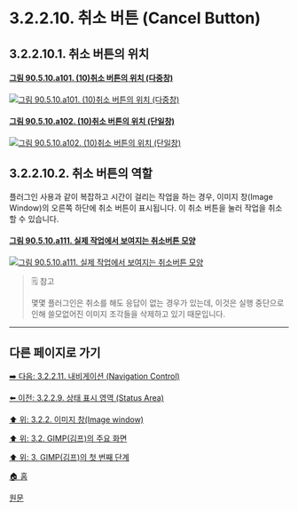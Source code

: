# 3.2.2.10. 취소 버튼 (Cancel Button)
## 3.2.2.10.1. 취소 버튼의 위치

#### [그림 90.5.10.a101. (10)취소 버튼의 위치 (다중창)](https://wonder13662.github.io/gimp/2.10.36_ko/90-05-10-cancel_button.html#%EA%B7%B8%EB%A6%BC-90510a101-10%EC%B7%A8%EC%86%8C-%EB%B2%84%ED%8A%BC%EC%9D%98-%EC%9C%84%EC%B9%98-%EB%8B%A4%EC%A4%91%EC%B0%BD)
[![그림 90.5.10.a101. (10)취소 버튼의 위치 (다중창)](https://github.com/wonder13662/gimp/assets/15767104/04c8fab7-4f24-47a0-a0b1-614d032f61df)](https://wonder13662.github.io/gimp/2.10.36_ko/90-05-10-cancel_button.html#%EA%B7%B8%EB%A6%BC-90510a101-10%EC%B7%A8%EC%86%8C-%EB%B2%84%ED%8A%BC%EC%9D%98-%EC%9C%84%EC%B9%98-%EB%8B%A4%EC%A4%91%EC%B0%BD)

#### [그림 90.5.10.a102. (10)취소 버튼의 위치 (단일창)](https://wonder13662.github.io/gimp/2.10.36_ko/90-05-10-cancel_button.html#%EA%B7%B8%EB%A6%BC-90510a102-10%EC%B7%A8%EC%86%8C-%EB%B2%84%ED%8A%BC%EC%9D%98-%EC%9C%84%EC%B9%98-%EB%8B%A8%EC%9D%BC%EC%B0%BD)
[![그림 90.5.10.a102. (10)취소 버튼의 위치 (단일창)](https://github.com/wonder13662/gimp/assets/15767104/014cd09d-1256-4661-ba38-84129c3ad9b9)](https://wonder13662.github.io/gimp/2.10.36_ko/90-05-10-cancel_button.html#%EA%B7%B8%EB%A6%BC-90510a102-10%EC%B7%A8%EC%86%8C-%EB%B2%84%ED%8A%BC%EC%9D%98-%EC%9C%84%EC%B9%98-%EB%8B%A8%EC%9D%BC%EC%B0%BD)

## 3.2.2.10.2. 취소 버튼의 역할
플러그인 사용과 같이 복잡하고 시간이 걸리는 작업을 하는 경우, 이미지 창(Image Window)의 오른쪽 하단에 취소 버튼이 표시됩니다. 이 취소 버튼을 눌러 작업을 취소할 수 있습니다.

#### [그림 90.5.10.a111. 실제 작업에서 보여지는 취소버튼 모양](https://wonder13662.github.io/gimp/2.10.36_ko/90-05-10-cancel_button.html#%EA%B7%B8%EB%A6%BC-90510a111-%EC%8B%A4%EC%A0%9C-%EC%9E%91%EC%97%85%EC%97%90%EC%84%9C-%EB%B3%B4%EC%97%AC%EC%A7%80%EB%8A%94-%EC%B7%A8%EC%86%8C%EB%B2%84%ED%8A%BC-%EB%AA%A8%EC%96%91)
[![그림 90.5.10.a111. 실제 작업에서 보여지는 취소버튼 모양](https://github.com/wonder13662/gimp/assets/15767104/e6344f0c-64a7-4816-8cbb-6e10adc80e62)](https://wonder13662.github.io/gimp/2.10.36_ko/90-05-10-cancel_button.html#%EA%B7%B8%EB%A6%BC-90510a111-%EC%8B%A4%EC%A0%9C-%EC%9E%91%EC%97%85%EC%97%90%EC%84%9C-%EB%B3%B4%EC%97%AC%EC%A7%80%EB%8A%94-%EC%B7%A8%EC%86%8C%EB%B2%84%ED%8A%BC-%EB%AA%A8%EC%96%91)

> 🗒️ 참고
>
> 몇몇 플러그인은 취소를 해도 응답이 없는 경우가 있는데, 이것은 실행 중단으로 인해 쓸모없어진 이미지 조각들을 삭제하고 있기 때문입니다.

***

## 다른 페이지로 가기
[➡️ 다음: 3.2.2.11. 내비게이션 (Navigation Control)](./03-02-02-image-windowx-11-navigation-control.md)

[⬅️ 이전: 3.2.2.9. 상태 표시 영역 (Status Area)](./03-02-02-image-windowx-09-status-area.md)

[⬆️ 위: 3.2.2. 이미지 창(Image window)](./03-02-02-image-window.md)

[⬆️ 위: 3.2. GIMP(김프)의 주요 화면](./03-02-00-main-window.md)

[⬆️ 위: 3. GIMP(김프)의 첫 번째 단계](./03-00-first-step-with-gimp.md)

[🏠 홈](./00-home.md)

[원문](https://docs.gimp.org/2.10/ko/gimp-image-window.html)
